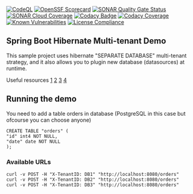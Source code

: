 <!--
 * Copyright (C) 2020,2022 Eclipse Foundation and others. 
 * 
 * This program and the accompanying materials are made available under the
 * terms of the Eclipse Public License v. 2.0 which is available at
 * http://www.eclipse.org/legal/epl-2.0.
 * 
 * SPDX-FileType: DOCUMENTATION
 * SPDX-FileCopyrightText: 2024 Ashish Kumar Singh
 * SPDX-License-Identifier: Apache-2.0
-->

[![CodeQL](https://github.com/AshishKmrSingh/multi-tenant/actions/workflows/codeql.yml/badge.svg)](https://github.com/AshishKmrSingh/multi-tenant/actions/workflows/codeql.yml)
[![OpenSSF Scorecard](https://api.scorecard.dev/projects/github.com/AshishKmrSingh/multi-tenant/badge)](https://scorecard.dev/viewer/?uri=github.com/AshishKmrSingh/multi-tenant)
[![SONAR Quality Gate Status](https://sonarcloud.io/api/project_badges/measure?project=AshishKmrSingh_multi-tenant&metric=alert_status)](https://sonarcloud.io/summary/new_code?id=AshishKmrSingh_multi-tenant)
[![SONAR Cloud Coverage](https://sonarcloud.io/api/project_badges/measure?project=AshishKmrSingh_multi-tenant&metric=coverage)](https://sonarcloud.io/summary/new_code?id=AshishKmrSingh_multi-tenant)
[![Codacy Badge](https://app.codacy.com/project/badge/Grade/ea2fc4886cb040d99e1d5cfbf6d1bbb5)](https://app.codacy.com/gh/AshishKmrSingh/multi-tenant/dashboard?utm_source=gh&utm_medium=referral&utm_content=&utm_campaign=Badge_grade)
[![Codacy Coverage](https://app.codacy.com/project/badge/Coverage/ea2fc4886cb040d99e1d5cfbf6d1bbb5)](https://app.codacy.com/gh/AshishKmrSingh/multi-tenant/dashboard?utm_source=gh&utm_medium=referral&utm_content=&utm_campaign=Badge_coverage)
[![Known Vulnerabilities](https://snyk.io/test/github/AshishKmrSingh/multi-tenant/badge.svg)](https://snyk.io/test/github/AshishKmrSingh/multi-tenant)
[![License Compliance](https://github.com/AshishKmrSingh/multi-tenant/actions/workflows/license-compliance.yml/badge.svg)](https://github.com/AshishKmrSingh/multi-tenant/actions/workflows/license-compliance.yml)

Spring Boot Hibernate Multi-tenant Demo
---------------------------------------
This sample project uses hibernate "SEPARATE DATABASE" multi-tenant strategy, and it also allows you to plugin new database (datasources) at runtime.

Useful resources 
[1](http://tech.asimio.net/2017/01/17/Multitenant-applications-using-Spring-Boot-JPA-Hibernate-and-Postgres.html)
[2](https://fizzylogic.nl/2016/01/24/make-your-spring-boot-application-multi-tenant-aware-in-2-steps)
[3](http://stuartingram.com/2016/10/02/spring-boot-schema-based-multi-tenancy/)
[4](http://anakiou.blogspot.ch/2015/08/multi-tenant-application-with-spring.html)

## Running the demo
You need to add a table orders in database (PostgreSQL in this case but ofcourse you can choose anyone)

```
CREATE TABLE "orders" (
"id" int4 NOT NULL,
"date" date NOT NULL
);
```

### Available URLs

```
curl -v POST -H "X-TenantID: DB1" "http://localhost:8080/orders"
curl -v POST -H "X-TenantID: DB2" "http://localhost:8080/orders"
curl -v POST -H "X-TenantID: DB3" "http://localhost:8080/orders"
```
